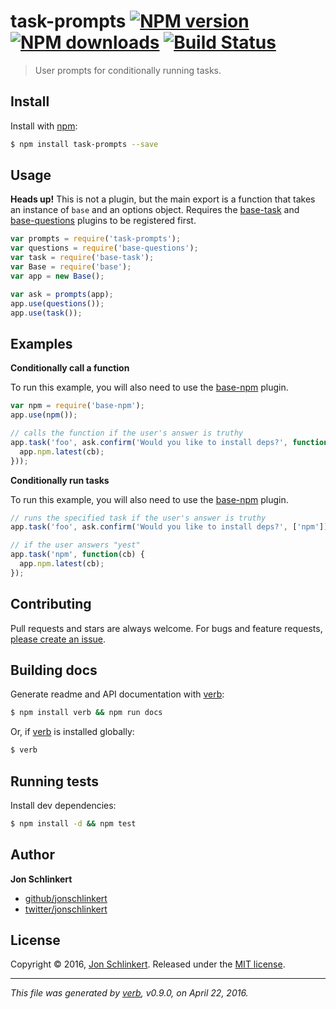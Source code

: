 # task-prompts [![NPM version](https://img.shields.io/npm/v/task-prompts.svg?style=flat)](https://www.npmjs.com/package/task-prompts) [![NPM downloads](https://img.shields.io/npm/dm/task-prompts.svg?style=flat)](https://npmjs.org/package/task-prompts) [![Build Status](https://img.shields.io/travis/node-base/task-prompts.svg?style=flat)](https://travis-ci.org/node-base/task-prompts)

> User prompts for conditionally running tasks.

## Install

Install with [npm](https://www.npmjs.com/):

```sh
$ npm install task-prompts --save
```

## Usage

**Heads up!** This is not a plugin, but the main export is a function that takes an instance of `base` and an options object. Requires the [base-task](https://github.com/node-base/base-task) and [base-questions](https://github.com/node-base/base-questions) plugins to be registered first.

```js
var prompts = require('task-prompts');
var questions = require('base-questions');
var task = require('base-task');
var Base = require('base');
var app = new Base();

var ask = prompts(app);
app.use(questions());
app.use(task());
```

## Examples

**Conditionally call a function**

To run this example, you will also need to use the [base-npm](https://github.com/jonschlinkert/base-npm) plugin.

```js
var npm = require('base-npm');
app.use(npm());

// calls the function if the user's answer is truthy
app.task('foo', ask.confirm('Would you like to install deps?', function(cb) {
  app.npm.latest(cb);
}));
```

**Conditionally run tasks**

To run this example, you will also need to use the [base-npm](https://github.com/jonschlinkert/base-npm) plugin.

```js
// runs the specified task if the user's answer is truthy
app.task('foo', ask.confirm('Would you like to install deps?', ['npm']));

// if the user answers "yest"
app.task('npm', function(cb) {
  app.npm.latest(cb);
});
```

## Contributing

Pull requests and stars are always welcome. For bugs and feature requests, [please create an issue](https://github.com/jonschlinkert/task-prompts/issues/new).

## Building docs

Generate readme and API documentation with [verb](https://github.com/verbose/verb):

```sh
$ npm install verb && npm run docs
```

Or, if [verb](https://github.com/verbose/verb) is installed globally:

```sh
$ verb
```

## Running tests

Install dev dependencies:

```sh
$ npm install -d && npm test
```

## Author

**Jon Schlinkert**

* [github/jonschlinkert](https://github.com/jonschlinkert)
* [twitter/jonschlinkert](http://twitter.com/jonschlinkert)

## License

Copyright © 2016, [Jon Schlinkert](https://github.com/jonschlinkert).
Released under the [MIT license](https://github.com/node-base/task-prompts/blob/master/LICENSE).

***

_This file was generated by [verb](https://github.com/verbose/verb), v0.9.0, on April 22, 2016._